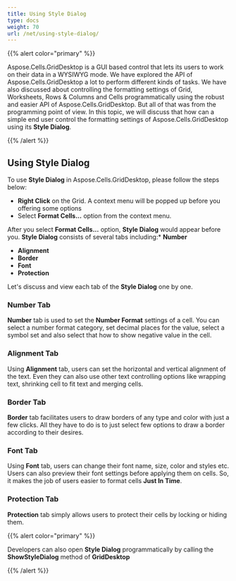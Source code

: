 ```yaml
---
title: Using Style Dialog
type: docs
weight: 70
url: /net/using-style-dialog/
---
```


{{% alert color="primary" %}} 

Aspose.Cells.GridDesktop is a GUI based control that lets its users to work on their data in a WYSIWYG mode. We have explored the API of Aspose.Cells.GridDesktop a lot to perform different kinds of tasks. We have also discussed about controlling the formatting settings of Grid, Worksheets, Rows & Columns and Cells programmatically using the robust and easier API of Aspose.Cells.GridDesktop. But all of that was from the programming point of view. In this topic, we will discuss that how can a simple end user control the formatting settings of Aspose.Cells.GridDesktop using its **Style Dialog**.

{{% /alert %}} 
## **Using Style Dialog**
To use **Style Dialog** in Aspose.Cells.GridDesktop, please follow the steps below:

- **Right Click** on the Grid. A context menu will be popped up before you offering some options
- Select **Format Cells...** option from the context menu.

After you select **Format Cells...** option, **Style Dialog** would appear before you. **Style Dialog** consists of several tabs including:* **Number**

- **Alignment**
- **Border**
- **Font**
- **Protection**

Let's discuss and view each tab of the **Style Dialog** one by one.
### **Number Tab**
**Number** tab is used to set the **Number Format** settings of a cell. You can select a number format category, set decimal places for the value, select a symbol set and also select that how to show negative value in the cell.
### **Alignment Tab**
Using **Alignment** tab, users can set the horizontal and vertical alignment of the text. Even they can also use other text controlling options like wrapping text, shrinking cell to fit text and merging cells.
### **Border Tab**
**Border** tab facilitates users to draw borders of any type and color with just a few clicks. All they have to do is to just select few options to draw a border according to their desires.
### **Font Tab**
Using **Font** tab, users can change their font name, size, color and styles etc. Users can also preview their font settings before applying them on cells. So, it makes the job of users easier to format cells **Just In Time**.
### **Protection Tab**
**Protection** tab simply allows users to protect their cells by locking or hiding them. 

{{% alert color="primary" %}} 

Developers can also open **Style Dialog** programmatically by calling the **ShowStyleDialog** method of **GridDesktop**

{{% /alert %}}
